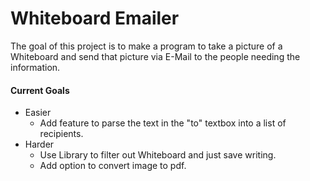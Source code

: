 Whiteboard Emailer
=================
The goal of this project is to make a program to take a picture of a Whiteboard and send that picture via E-Mail to the people needing the information.

#### Current Goals
* Easier
    * Add feature to parse the text in the "to" textbox into a list of recipients.
* Harder
    * Use Library to filter out Whiteboard and just save writing.
    * Add option to convert image to pdf.
 
